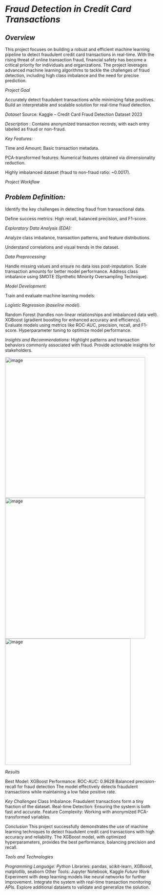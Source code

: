 # *Fraud Detection in Credit Card Transactions*


## *Overview*

This project focuses on building a robust and efficient machine learning pipeline to detect fraudulent credit card transactions in real-time. With the rising threat of online transaction fraud, financial safety has become a critical priority for individuals and organizations. The project leverages advanced machine learning algorithms to tackle the challenges of fraud detection, including high class imbalance and the need for precise prediction.

*Project Goal*

Accurately detect fraudulent transactions while minimizing false positives.
Build an interpretable and scalable solution for real-time fraud detection.

*Dataset*
Source: Kaggle – Credit Card Fraud Detection Dataset 2023

*Description* : Contains anonymized transaction records, with each entry labeled as fraud or non-fraud.

*Key Features:*

Time and Amount: Basic transaction metadata.

PCA-transformed features: Numerical features obtained via dimensionality reduction.

Highly imbalanced dataset (fraud to non-fraud ratio: ~0.0017).

*Project Workflow*

## *Problem Definition:*

Identify the key challenges in detecting fraud from transactional data.

Define success metrics: High recall, balanced precision, and F1-score.

*Exploratory Data Analysis (EDA):*

Analyze class imbalance, transaction patterns, and feature distributions.

Understand correlations and visual trends in the dataset.

*Data Preprocessing:*

Handle missing values and ensure no data loss post-imputation.
Scale transaction amounts for better model performance.
Address class imbalance using SMOTE (Synthetic Minority Oversampling Technique).

*Model Development:*

Train and evaluate machine learning models:

*Logistic Regression (baseline model).*

Random Forest (handles non-linear relationships and imbalanced data well).
XGBoost (gradient boosting for enhanced accuracy and efficiency).
Evaluate models using metrics like ROC-AUC, precision, recall, and F1-score.
Hyperparameter tuning to optimize model performance.

*Insights and Recommendations:*
Highlight patterns and transaction behaviors commonly associated with fraud.
Provide actionable insights for stakeholders.

<img width="459" alt="image" src="https://github.com/user-attachments/assets/052961ed-e008-4983-b4c3-a3def272f665" />

<img width="459" alt="image" src="https://github.com/user-attachments/assets/b120f61b-61eb-4b20-8d68-6ab5a703dd27" />

<img width="412" alt="image" src="https://github.com/user-attachments/assets/87011d98-5e88-4c15-a3a4-34498ec410b7" />

*Results*

Best Model: XGBoost
Performance:
ROC-AUC: 0.9628
Balanced precision-recall for fraud detection
The model effectively detects fraudulent transactions while maintaining a low false positive rate.

*Key Challenges*
Class Imbalance: Fraudulent transactions form a tiny fraction of the dataset.
Real-time Detection: Ensuring the system is both fast and accurate.
Feature Complexity: Working with anonymized PCA-transformed variables.

*Conclusion*
This project successfully demonstrates the use of machine learning techniques to detect fraudulent credit card transactions with high accuracy and reliability. The XGBoost model, with optimized hyperparameters, provides the best performance, balancing precision and recall.

*Tools and Technologies*

*Programming Language: Python*
Libraries: pandas, scikit-learn, XGBoost, matplotlib, seaborn
Other Tools: Jupyter Notebook, Kaggle
*Future Work*
Experiment with deep learning models like neural networks for further improvement.
Integrate the system with real-time transaction monitoring APIs.
Explore additional datasets to validate and generalize the solution.
